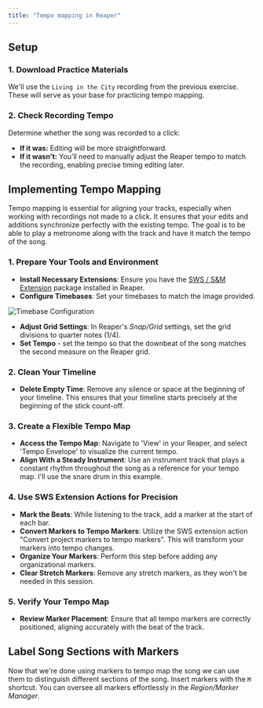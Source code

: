 ```yaml
---
title: "Tempo mapping in Reaper"
---
```


## Setup

### 1. Download Practice Materials

We'll use the `Living in the City` recording from the previous exercise. These will serve as your base for practicing tempo mapping.

### 2. Check Recording Tempo

Determine whether the song was recorded to a click:
- **If it was:** Editing will be more straightforward.
- **If it wasn't:** You'll need to manually adjust the Reaper tempo to match the recording, enabling precise timing editing later.

## Implementing Tempo Mapping

Tempo mapping is essential for aligning your tracks, especially when working with recordings not made to a click. It ensures that your edits and additions synchronize perfectly with the existing tempo. The goal is to be able to play a metronome along with the track and have it match the tempo of the song.

### 1. Prepare Your Tools and Environment

- **Install Necessary Extensions**: Ensure you have the [SWS / S&M Extension](https://www.sws-extension.org/) package installed in Reaper.
- **Configure Timebases**: Set your timebases to match the image provided.
  
![Timebase Configuration](../timbe-base.png)

- **Adjust Grid Settings**: In Reaper's _Snap/Grid_ settings, set the grid divisions to quarter notes (1/4).
- **Set Tempo** - set the tempo so that the downbeat of the song matches the second measure on the Reaper grid.

### 2. Clean Your Timeline

- **Delete Empty Time**: Remove any silence or space at the beginning of your timeline. This ensures that your timeline starts precisely at the beginning of the stick count-off.

### 3. Create a Flexible Tempo Map

- **Access the Tempo Map**: Navigate to 'View' in your Reaper, and select 'Tempo Envelope' to visualize the current tempo.
- **Align With a Steady Instrument**: Use an instrument track that plays a constant rhythm throughout the song as a reference for your tempo map. I'll use the snare drum in this example.

### 4. Use SWS Extension Actions for Precision

- **Mark the Beats**: While listening to the track, add a marker at the start of each bar.
- **Convert Markers to Tempo Markers**: Utilize the SWS extension action "Convert project markers to tempo markers". This will transform your markers into tempo changes.
- **Organize Your Markers**: Perform this step before adding any organizational markers.
- **Clear Stretch Markers**: Remove any stretch markers, as they won't be needed in this session.

### 5. Verify Your Tempo Map

- **Review Marker Placement**: Ensure that all tempo markers are correctly positioned, aligning accurately with the beat of the track.

## Label Song Sections with Markers

Now that we're done using markers to tempo map the song we can use them to distinguish different sections of the song. Insert markers with the `M` shortcut. You can oversee all markers effortlessly in the _Region/Marker Manager_.
